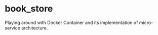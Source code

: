 # book_store
Playing around with Docker Container and its implementation of micro-service architecture.
